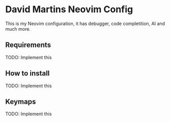 # David Martins Neovim Config

This is my Neovim configuration, it has debugger, code completition, AI and much more.

## Requirements

TODO: Implement this

## How to install

TODO: Implement this

## Keymaps

TODO: Implement this
